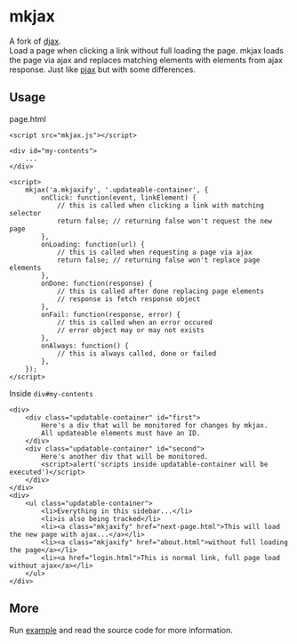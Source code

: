 # mkjax

A fork of [djax](https://github.com/beezee/djax).  
Load a page when clicking a link without full loading the page.
mkjax loads the page via ajax and replaces matching elements with elements from ajax response.
Just like [pjax](https://github.com/defunkt/jquery-pjax) but with some differences.

## Usage

page.html

    <script src="mkjax.js"></script>

    <div id="my-contents">
        ...
    </div>

    <script>
        mkjax('a.mkjaxify', '.updateable-container', {
            onClick: function(event, linkElement) {
                // this is called when clicking a link with matching selector
                return false; // returning false won't request the new page
            },
            onLoading: function(url) {
                // this is called when requesting a page via ajax
                return false; // returning false won't replace page elements
            },
            onDone: function(response) {
                // this is called after done replacing page elements
                // response is fetch response object
            },
            onFail: function(response, error) {
                // this is called when an error occured
                // error object may or may not exists
            },
            onAlways: function() {
                // this is always called, done or failed
            },
        });
    </script>

Inside `div#my-contents`

    <div>
        <div class="updatable-container" id="first">
            Here's a div that will be monitored for changes by mkjax.
            All updateable elements must have an ID.
        </div>
        <div class="updatable-container" id="second">
            Here's another div that will be monitored.
            <script>alert('scripts inside updatable-container will be executed')</script>
        </div>
    </div>
    <div>
        <ul class="updatable-container">
            <li>Everything in this sidebar...</li>
            <li>is also being tracked</li>
            <li><a class="mkjaxify" href="next-page.html">This will load the new page with ajax...</a></li>
            <li><a class="mkjaxify" href="about.html">without full loading the page</a></li>
            <li><a href="login.html">This is normal link, full page load without ajax</a></li>
        </ul>
    </div>

## More

Run [example](https://rawgit.com/sumartoyo/mkjax/master/example.html) and read the source code for more information.
